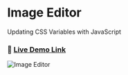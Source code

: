# Image Editor
Updating CSS Variables with JavaScript
### 🔗 [Live Demo Link](https://oyebenny.github.io/JavaScript-CSS-Image-Editor/)
![Image Editor](ImageEditor.gif)
